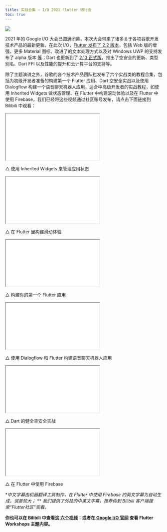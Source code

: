 ```yaml
---
title: 实战合集 — I/O 2021 Flutter 研讨会
toc: true
---
```


![]({{site.flutter-files-cn}}posts/images/2021/06/mjy4VZ.jpeg)

2021 年的 Google I/O 大会已圆满闭幕，本次大会带来了诸多关于各项谷歌开发技术产品的最新更新。在此次 I/O，[Flutter 发布了 2.2 版本](https://flutter.cn/posts/announcing-flutter-2-2?t=1)，包括 Web 版的增强、更多 Material 图标、改进了的文本处理方式以及对 Windows UWP 的支持发布了 alpha 版本 [等](https://flutter.cn/posts/whats-new-in-flutter-2-2?t=1)；Dart 也更新到了 [2.13 正式版](https://flutter.cn/posts/announcing-dart-2-13)，推出了空安全的更新、类型别名、Dart FFI 以及性能的提升和云计算平台的支持等。

除了主题演讲之外，谷歌的各个技术产品团队也发布了六个实战类的教程合集，包括为初级开发者准备的构建第一个 Flutter 应用、Dart 空安全实战以及使用 Dialogflow 构建一个语音聊天机器人应用，适合中高级开发者的实战教程，如使用 Inherited Widgets 做状态管理、在 Flutter 中构建滚动体验以及在 Flutter 中使用 Firebase，我们已经将这些视频通过社区账号发布，请点击下面链接到 Bilibili 中观看：

<iframe src="{{site.bili.embed}}?aid=248744553&bvid=BV1Wv411W7yF&cid=354736130&page=1&autoplay=false" {{site.bili.set-short}}> </iframe>

△ 使用 Inherited Widgets 来管理应用状态

<iframe src="{{site.bili.embed}}?aid=291195426&bvid=BV11f4y187gV&cid=354814353&page=1&autoplay=false" {{site.bili.set-short}}> </iframe>

△ 在 Flutter 里构建滑动体验

<iframe src="{{site.bili.embed}}?aid=846249495&bvid=BV1n54y1H7dZ&cid=354773704&page=1&autoplay=false" {{site.bili.set-short}}> </iframe>

△ 构建你的第一个 Flutter 应用

<iframe src="{{site.bili.embed}}?aid=716190926&bvid=BV1pX4y1A7SH&cid=355145231&page=1&autoplay=false" {{site.bili.set-short}}> </iframe>

△ 使用 Dialogflow 和 Flutter 构建语音聊天机器人应用

<iframe src="{{site.bili.embed}}?aid=888693780&bvid=BV1tK4y1u76N&cid=354814166&page=1&autoplay=false" {{site.bili.set-short}}> </iframe>

△ Dart 的健全空安全实战

<iframe src="{{site.bili.embed}}?aid=631219825&bvid=BV14b4y1o7Wn&cid=355066643&page=1&autoplay=false" {{site.bili.set-short}}> </iframe>

△ 在 Flutter 中使用 Firebase

**中文字幕由机器翻译工具制作，在 Flutter 中使用 Firebase 的英文字幕为自动生成，误差较大；*
** *我们提供了外挂的中英文字幕，推荐你到 Bilibili 客户端搜索“Flutter社区”观看。*

**你也可以在 Bilibili 中查看这 [六个视频](https://space.bilibili.com/344928717/channel/detail?cid=189780)：或者在[ Google I/O 官网](https://events.google.com/io/program/content?4=topic_flutter&5=type_workshop&lng=en) 查看 Flutter Workshops 主题内容。**
